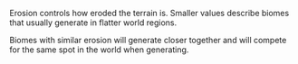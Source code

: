 Erosion controls how eroded the terrain is. Smaller values describe biomes that 
usually generate in flatter world regions.

Biomes with similar erosion will generate closer together
and will compete for the same spot in the world when generating.